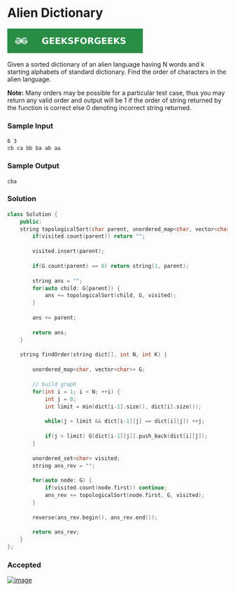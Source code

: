 # Alien Dictionary

[![Problem Link](../assets/gfg.svg)](https://practice.geeksforgeeks.org/problems/alien-dictionary/1/#)

Given a sorted dictionary of an alien language having N words and k starting alphabets of standard dictionary. Find the order of characters in the alien language.

**Note:** Many orders may be possible for a particular test case, thus you may return any valid order and output will be 1 if the order of string returned by the function is correct else 0 denoting incorrect string returned.

### Sample Input
```
6 3
cb ca bb ba ab aa
```
### Sample Output
```
cba
```

### Solution
```cpp
class Solution {
    public:
    string topologicalSort(char parent, unordered_map<char, vector<char>> &G, unordered_set<char> &visited) {
        if(visited.count(parent)) return "";

        visited.insert(parent);

        if(G.count(parent) == 0) return string(1, parent);

        string ans = "";
        for(auto child: G[parent]) {
            ans += topologicalSort(child, G, visited);
        }

        ans += parent;

        return ans;
    }

    string findOrder(string dict[], int N, int K) {

        unordered_map<char, vector<char>> G;

        // build graph
        for(int i = 1; i < N; ++i) {
            int j = 0;
            int limit = min(dict[i-1].size(), dict[i].size());

            while(j < limit && dict[i-1][j] == dict[i][j]) ++j;

            if(j < limit) G[dict[i-1][j]].push_back(dict[i][j]);
        }

        unordered_set<char> visited;
        string ans_rev = "";

        for(auto node: G) {
            if(visited.count(node.first)) continue;
            ans_rev += topologicalSort(node.first, G, visited);
        }

        reverse(ans_rev.begin(), ans_rev.end());

        return ans_rev;
    }
};
```

### Accepted
[![image](https://user-images.githubusercontent.com/44930179/149466291-7824cfff-f319-4d5c-8b0c-c1ee69eb51fc.png)](https://practice.geeksforgeeks.org/viewSol.php?subId=7ba812bc35c449816be4f5152be73b3b&pid=700494&user=jhasuraj)

